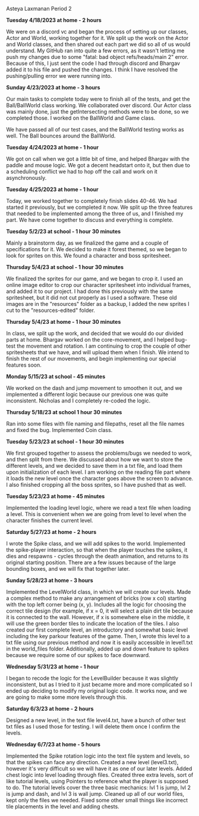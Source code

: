 Asteya Laxmanan
Period 2

**Tuesday 4/18/2023 at home - 2 hours**

We were on a discord vc and began the process of setting up our classes, Actor and World, working together for it. We split up the work on the Actor and World classes, and then shared out each part we did so all of us would understand. My GitHub ran into quite a few errors, as it wasn't letting me push my changes due to some "fatal: bad object refs/heads/main 2" error. Because of this, I just sent the code I had through discord and Bhargav added it to his file and pushed the changes. I think I have resolved the pushing/pulling error we were running into. 

**Sunday 4/23/2023 at home - 3 hours**

Our main tasks to complete today were to finish all of the tests, and get the Ball/BallWorld class working. We collaborated over discord. Our Actor class was mainly done, just the getIntersecting methods were to be done, so we completed those. I worked on the BallWorld and Game class. 

We have passed all of our test cases, and the BallWorld testing works as well. The Ball bounces around the BallWorld. 

**Tuesday 4/24/2023 at home - 1 hour**

We got on call when we got a little bit of time, and helped Bhargav with the paddle and mouse logic. We got a decent headstart onto it, but then due to a scheduling conflict we had to hop off the call and work on it asynchronously. 

**Tuesday 4/25/2023 at home - 1 hour**

Today, we worked together to completely finish slides 40-46. We had started it previously, but we completed it now. We split up the three features that needed to be implemented among the three of us, and I finished my part. We have come together to discuss and everything is complete. 

**Tuesday 5/2/23 at school - 1 hour 30 minutes**

Mainly a brainstorm day, as we finalized the game and a couple of specifications for it. We decided to make it forest themed, so we began to look for sprites on this. We found a character and boss spritesheet.

**Thursday 5/4/23 at school - 1 hour 30 minutes**

We finalized the sprites for our game, and we began to crop it. I used an online image editor to crop our character spritesheet into individual frames, and added it to our project. I had done this previously with the same spritesheet, but it did not cut properly as I used a software. These old images are in the "resources" folder as a backup, I added the new sprites I cut to the "resources-edited" folder. 

**Thursday 5/4/23 at home - 1 hour 30 minutes** 

In class, we split up the work, and decided that we would do our divided parts at home. Bhargav worked on the core-movement, and I helped bug-test the movement and rotation. I am continuing to crop the couple of other spritesheets that we have, and will upload them when I finish. We intend to finish the rest of our movements, and begin implementing our special features soon. 

**Monday 5/15/23 at school - 45 minutes**

We worked on the dash and jump movement to smoothen it out, and we implemented a different logic because our previous one was quite inconsistent. Nicholas and I completely re-coded the logic. 

**Thursday 5/18/23 at school 1 hour 30 minutes**

Ran into some files with file naming and filepaths, reset all the file names and fixed the bug. Implemented Coin class. 

**Tuesday 5/23/23 at school - 1 hour 30 minutes**

We first grouped together to assess the problems/bugs we needed to work, and then split from there. We discussed about how we want to store the different levels, and we decided to save them in a txt file, and load them upon initialization of each level. I am working on the reading file part where it loads the new level once the character goes above the screen to advance. I also finished cropping all the boss sprites, so I have pushed that as well. 

**Tuesday 5/23/23 at home - 45 minutes**

Implemented the loading level logic, where we read a text file when loading a level. This is convenient when we are going from level to level when the character finishes the current level. 

**Saturday 5/27/23 at home - 2 hours** 

I wrote the Spike class, and we will add spikes to the world. 
Implemented the spike-player interaction, so that when the player touches the spikes, it dies and respawns - cycles through the death animation, and returns to its original starting position. There are a few issues because of the large bounding boxes, and we will fix that together later. 

**Sunday 5/28/23 at home - 3 hours**

Implemented the LevelWorld class, in which we will create our levels. Made a complex method to make any arrangement of bricks (row x col) starting with the top left corner being (x, y). Includes all the logic for choosing the correct tile design (for example, if x = 0, it will select a plain dirt tile because it is connected to the wall. However, if x is somewhere else in the middle, it will use the green border tiles to indicate the location of the tiles. 
I also created our first complete level, an introductory and somewhat basic level including the key parkour features of the game. Then, I wrote this level to a txt file using our previous method and now it is easily accessible in level1.txt in the world_files folder. Additionally, added up and down feature to spikes because we require some of our spikes to face downward. 

**Wednesday 5/31/23 at home - 1 hour**

I began to recode the logic for the LevelBuilder because it was slightly inconsistent, but as I tried to it just became more and more complicated so I ended up deciding to modify my original logic code. It works now, and we are going to make some more levels through this.

**Saturday 6/3/23 at home - 2 hours**

Designed a new level, in the text file level4.txt, have a bunch of other test txt files as I used those for testing. I will delete them once I confirm the levels. 

**Wednesday 6/7/23 at home - 5 hours**

Implemented the Spike rotation logic into the text file system and levels, so that the spikes can face any direction. Created a new level (level3.txt), however it's very difficult so we will have it as one of our later levels. Added chest logic into level loading through files. Created three extra levels, sort of like tutorial levels, using Pointers to reference what the player is supposed to do. The tutorial levels cover the three basic mechanics: lvl 1 is jump, lvl 2 is jump and dash, and lvl 3 is wall jump. Cleaned up all of our world files, kept only the files we needed. Fixed some other small things like incorrect tile placements in the level and adding chests. 

